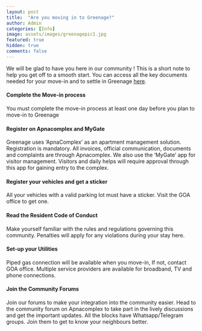 ```yaml
---
layout: post
title:  "Are you moving in to Greenage?"
author: Admin
categories: [Info]
image: assets/images/greenagepic1.jpg
featured: true
hidden: true
comments: false
---
```


<p>We will be glad to have you here in our community ! This is a short note to help you get off to a smooth start. You can access all the key documents needed for your move-in and to settle in Greenage <a target="_blank" href="https://bit.ly/greenage-info">here</a>.</p>

#### Complete the Move-in process
You must complete the move-in process at least one day before you plan to move-in to Greenage

#### Register on Apnacomplex and MyGate
Greenage uses ‘ApnaComplex’ as an apartment management solution. Registration is mandatory. All invoices, official communication, documents and complaints are through Apnacomplex. We also use the ‘MyGate’ app for visitor management. Visitors and daily helps will require approval through this app for gaining entry to the complex. 

#### Register your vehicles and get a sticker
All your vehicles with a valid parking lot must have a sticker. Visit the GOA office to get one. 

#### Read the Resident  Code of Conduct 
Make yourself familiar with the rules and regulations governing this community. Penalties will apply for any violations during your stay here. 

#### Set-up your Utilities
Piped gas connection will be available when you move-in, If not, contact GOA office. Multiple service providers are available for broadband, TV and phone connections. 

#### Join the Community Forums 
Join our forums to make your integration into the community easier. Head to the community forum on Apnacomplex to take part in the lively discussions and get the important updates. All the blocks have Whatsapp/Telegram groups. Join them to get to know your neighbours better.



```
